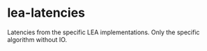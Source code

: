 # lea-latencies
Latencies from the specific LEA implementations. Only the specific algorithm without IO.
